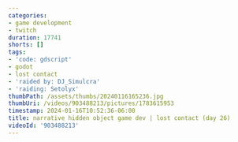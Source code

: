 ```yaml
---
categories:
- game development
- twitch
duration: 17741
shorts: []
tags:
- 'code: gdscript'
- godot
- lost contact
- 'raided by: DJ_Simulcra'
- 'raiding: Setolyx'
thumbPath: /assets/thumbs/20240116165236.jpg
thumbUri: /videos/903488213/pictures/1783615953
timestamp: 2024-01-16T10:52:36-06:00
title: narrative hidden object game dev | lost contact (day 26)
videoId: '903488213'
---
```

